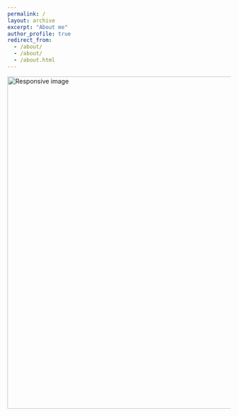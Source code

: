 ```yaml
---
permalink: /
layout: archive
excerpt: "About me"
author_profile: true
redirect_from: 
  - /about/
  - /about/
  - /about.html
---
```




<body>
	

  <div>
    <img class="img-circle" src="{{ site.baseurl }}images/ufpr1.png" alt="Responsive image" width="750">
  </div>




</body>

